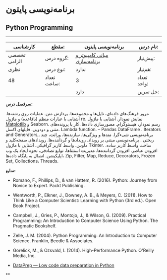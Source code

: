 # برنامه‌نویسی پایتون
## Python Programming
_______________________________________________________________________________
| کارشناسی     | مقطع:       | برنامه‌نویسی پایتون                                                             | نام درس:    |
| ------------ | ----------- | ------------------------------------------------------------------------------- | ----------- |
| تخصصی الزامی | گروه درس:   | [مبانی کامپیوتر و برنامه‌سازی](../base/Fundamentals-of-Computer-Programming.md) | پیش‌نیاز:   |
| نظری         | نوع درس:    | ندارد                                                                           | هم‌نیاز:    |
| 48           | تعداد ساعت: | 3                                                                               | تعداد واحد: |
|              |             |  دارد                                                                           | حل تمرین:   |

**سرفصل درس:**

مرور فرهنگ‌های داده‌ای، تاپل‌ها و مجموعه‌ها. پردازش متن. عملیات روی رشته‌ها. آشنایی با عبارات منظم (باقاعده) و ماژول re. نمایش نمودار. آشنایی با ماژول [Matplotlib](https://github.com/rougier/matplotlib-tutorial) و Seaborn. رسم نمودار، هیستوگرام. مصورسازی داده‌ها. کار با پرونده‌های متنی و دودویی. فایلهای اکسل. Lambda function. – Pandas DataFrame . Iterators and Generators,. برنامه‌نویسی شیءگرا. متدها و ویژگی‌ها. سازنده‌ها،  وراثت، چند ریختی . برنامه‌نویسی مبتنی بر رویداد. رویدادها و گرداننده‌ها. رویدادهای صفحه‌کلید و ماوس. واسط کاربر گرافیکی. آشنایی با ماژول Tkinter. ساخت واسط کاربر ساده. افزودن عناصر. افزودن گرداننده‌ها. مدیریت استثناها، توابع تصادفی، نحوه ایجاد یک وب اپلیکیشن. اتصال به پایگاه داده‌ها، Zip, Filter, Map, Reduce, Decorators, Frozen Set, Collections، Threads.

**منابع:**


- Romano, F., Phillips, D., & van Hattem, R. (2016). Python: Journey from Novice to Expert. Packt Publishing.

- Wentworth, P., Elkner, J., Downey, A. B., & Meyers, C. (2011). How to Think Like a Computer Scientist: Learning with Python (3rd ed.). Open Book Project.

- Campbell, J., Gries, P., Montojo, J., & Wilson, G. (2009). Practical Programming: An Introduction to Computer Science Using Python. The Pragmatic Bookshelf.

- Zelle, J. M. (2004). Python Programming: An Introduction to Computer Science. Franklin, Beedle & Associates.

- Gorelick, M., & Ozsvald, I. (2014). High-Performance Python. O'Reilly Media, Inc.

- [DataPrep — Low code data preparation in Python](https://dataprep.ai/)

**
